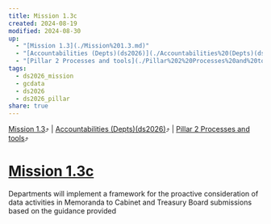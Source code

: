 ```yaml
---
title: Mission 1.3c
created: 2024-08-19
modified: 2024-08-30
up:
  - "[Mission 1.3](./Mission%201.3.md)"
  - "[Accountabilities (Depts)(ds2026)](./Accountabilities%20(Depts)(ds2026).md)"
  - "[Pillar 2 Processes and tools](./Pillar%202%20Processes%20and%20tools.md)"
tags:
  - ds2026_mission
  - gcdata
  - ds2026
  - ds2026_pillar
share: true
---
```

[Mission 1.3](./Mission%201.3.md)⤴️ | [Accountabilities (Depts)(ds2026)](./Accountabilities%20(Depts)(ds2026).md)⤴️ | [Pillar 2 Processes and tools](./Pillar%202%20Processes%20and%20tools.md)⤴️
# [Mission 1.3c](Mission%201.3c.md)
Departments will implement a framework for the proactive consideration of data activities in Memoranda to Cabinet and Treasury Board submissions based on the guidance provided
